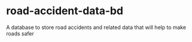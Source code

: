 # road-accident-data-bd
A database to store road accidents and related data that will help to make roads safer
